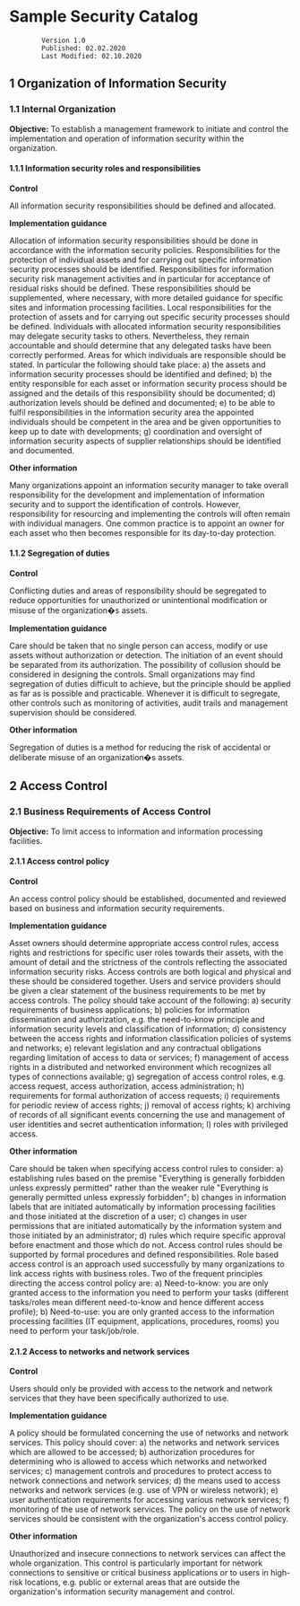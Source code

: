 

# Sample Security Catalog
            Version 1.0
            Published: 02.02.2020
            Last Modified: 02.10.2020

## 1 Organization of Information Security

### 1.1 Internal Organization

**Objective:** To establish a management framework to initiate and control the implementation and
operation of information security within the organization.

#### 1.1.1 Information security roles and responsibilities

**Control**

All information security responsibilities should be defined and allocated.  

**Implementation guidance**

Allocation of information security responsibilities should be done in accordance with the information security policies. Responsibilities for the protection of individual assets and for carrying out specific information security processes should be identified. Responsibilities for information security risk management activities and in particular for acceptance of residual risks should be defined. These responsibilities should be supplemented, where necessary, with more detailed guidance for specific sites and information processing facilities. Local responsibilities for the protection of assets and for carrying out specific security processes should be defined.
Individuals with allocated information security responsibilities may delegate security tasks to others.
Nevertheless, they remain accountable and should determine that any delegated tasks have been correctly performed.
Areas for which individuals are responsible should be stated. In particular the following should take place:
a) the assets and information security processes should be identified and defined;
b) the entity responsible for each asset or information security process should be assigned and the details of this responsibility should be documented;
d) authorization levels should be defined and documented;
e) to be able to fulfil responsibilities in the information security area the appointed individuals should be competent in the area and be given opportunities to keep up to date with developments;
g) coordination and oversight of information security aspects of supplier relationships should be identified and documented.

**Other information**

Many organizations appoint an information security manager to take overall responsibility for the development and implementation of information security and to support the identification of controls.
However, responsibility for resourcing and implementing the controls will often remain with individual managers. One common practice is to appoint an owner for each asset who then becomes responsible for its day-to-day protection. 

#### 1.1.2 Segregation of duties

**Control**

Conflicting duties and areas of responsibility should be segregated to reduce opportunities for
unauthorized or unintentional modification or misuse of the organization�s assets.

**Implementation guidance**

Care should be taken that no single person can access, modify or use assets without authorization or detection. The initiation of an event should be separated from its authorization. The possibility of collusion should be considered in designing the controls.
Small organizations may find segregation of duties difficult to achieve, but the principle should be applied as far as is possible and practicable. Whenever it is difficult to segregate, other controls such as monitoring of activities, audit trails and management supervision should be considered.

**Other information**

Segregation of duties is a method for reducing the risk of accidental or deliberate misuse of an organization�s assets.

## 2 Access Control

### 2.1 Business Requirements of Access Control

**Objective:** To limit access to information and information processing facilities.

#### 2.1.1 Access control policy

**Control**

An access control policy should be established, documented and reviewed based on business and
information security requirements.

**Implementation guidance**

Asset owners should determine appropriate access control rules, access rights and restrictions for specific user roles towards their assets, with the amount of detail and the strictness of the controls reflecting the associated information security risks.
Access controls are both logical and physical and these should be considered together.
Users and service providers should be given a clear statement of the business requirements to be met by access controls.
The policy should take account of the following:
a) security requirements of business applications;
b) policies for information dissemination and authorization, e.g. the need-to-know principle and information security levels and classification of information;
d) consistency between the access rights and information classification policies of systems and networks;
e) relevant legislation and any contractual obligations regarding limitation of access to data or services;
f) management of access rights in a distributed and networked environment which recognizes all
 types of connections available;
g) segregation of access control roles, e.g. access request, access authorization, access administration;
h) requirements for formal authorization of access requests;
i) requirements for periodic review of access rights;
j) removal of access rights;
k) archiving of records of all significant events concerning the use and management of user identities and secret authentication information;
l) roles with privileged access.

**Other information**

Care should be taken when specifying access control rules to consider:
a) establishing rules based on the premise "Everything is generally forbidden unless expressly permitted" rather than the weaker rule "Everything is generally permitted unless expressly forbidden";
b) changes in information labels that are initiated automatically by information processing facilities and those initiated at the discretion of a user;
c) changes in user permissions that are initiated automatically by the information system and those initiated by an administrator;
d) rules which require specific approval before enactment and those which do not.
Access control rules should be supported by formal procedures and defined
responsibilities.
Role based access control is an approach used successfully by many organizations to link access rights
with business roles.
Two of the frequent principles directing the access control policy are:
a) Need-to-know: you are only granted access to the information you need to perform your tasks
 (different tasks/roles mean different need-to-know and hence different access profile);
b) Need-to-use: you are only granted access to the information processing facilities (IT equipment, applications, procedures, rooms) you need to perform your task/job/role.

#### 2.1.2 Access to networks and network services

**Control**

Users should only be provided with access to the network and network services that they have been specifically authorized to use.

**Implementation guidance**

A policy should be formulated concerning the use of networks and network services. This policy
should cover:
a) the networks and network services which are allowed to be accessed;
b) authorization procedures for determining who is allowed to access which networks and networked services;
c) management controls and procedures to protect access to network connections and network services;
d) the means used to access networks and network services (e.g. use of VPN or wireless network);
e) user authentication requirements for accessing various network services;
f) monitoring of the use of network services.
The policy on the use of network services should be consistent with the organization's access control policy.

**Other information**

Unauthorized and insecure connections to network services can affect the whole organization. This control is particularly important for network connections to sensitive or critical business applications or to users in high-risk locations, e.g. public or external areas that are outside the organization's information security management and control.
